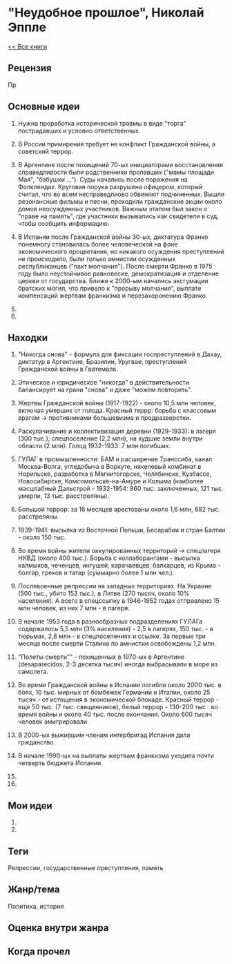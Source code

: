 # "Неудобное прошлое", Николай Эппле

[<< Все книги](../README.md)

## Рецензия

Пр


## Основные идеи

1. Нужна проработка исторической травмы в виде "торга" пострадавших и условно ответственных.

2. В России примирения требует не конфликт Гражданской войны, а советский террор.

3. В Аргентине после похищений 70-ых инициаторами восстановления справедливости были родственники пропавших ("мамы площади Мая", "бабушки ..."). Суды начались после поражения на Фолклендах. Круговая порука разрушена офицером, который считал, что во всем несправедлиово обвиняют подчиненных. Вышли резонансные фильмы и песни, проходили гражданские акции около домов неосужденных участников. Важным этапом был закон о "праве на память", где участники вызывались как свидетели в суд, чтобы сообщить информацию.

4. В Испании после Гражданской войны 30-ых, диктатура Франко понемногу становилась более человеческой на фоне экономического процветания, но никакого осуждения преступлений не происходило, были только амнистии осужденных республиканцев ("пакт молчания"). После смерти Франко в 1975 году было неустойчивое равновесие, демократизация и отделение церкви от государства. Ближе к 2000-ым начались эксгумации братских могил, что привело к "прорыву молчания", выплате компенсаций жертвам франкизма и перезахоронению Франко.

5. 

6. 


## Находки

1. "Никогда снова" - формула для фиксации госпреступлений в Дахау, диктатур в Аргентине, Бразилии, Уругвае, преступлений Гражданской войны в Гватемале.

2. Этическое и юридическое "никогда" в действительности балансирует на грани "снова" и даже "можем повторить".

3. Жертвы Гражданской войны (1917-1922) - около 10,5 млн человек, включая умерших от голода. Красный террр: борьба с классовым врагом -> противниками большевизма и продразверстки.

4. Раскулачивание и коллективизация деревни (1929-1933): в лагеря (300 тыс.), спецпоселение (2,2 млн), на худшие земли внутри области (2 млн). Голод 1932-1933: 7 млн погибших.

5. ГУЛАГ в промышленности: БАМ и расширение Транссиба, канал Москва-Волга, угледобыча в Воркуте, никелевый комбинат в Норильске, разработка в Магнитогорске, Челябинске, Кузбассе, Новосибирске, Комсомольске-на-Амуре и Колыма (наиболее масштабный Дальстрой - 1932-1954: 860 тыс. заключенных, 121 тыс. умерли, 13 тыс. расстреляны).

6. Большой террор: за 16 месяцев арестованы около 1,6 млн, 682 тыс. расстреляны.

7. 1939-1941: высылка из Восточной Польши, Бесарабии и стран Балтии - около 150 тыс. 

8. Во время войны жители оккупированных территорий -> спецлагеря НКВД (около 400 тыс.). Борьба с коллаборантами - высылка калмыков, чеченцев, ингушей, карачаевцев, балкарцев, из Крыма - болгар, греков и татар (суммарно более 1 млн чел.).

9. Послевоенные репрессии на западных территориях. На Украине (500 тыс., убито 153 тыс.), в Литве (270 тысяч, около 10% населения). А всего в спецссылку в 1946-1952 годах отправлено 15 млн человек, из них 7 млн - в лагеря.

10. В начале 1953 года в разнообразных подразделениях ГУЛАГа содержалось 5,5 млн (3% населения) - 2,5 в лагерях, 150 тыс. - в тюрьмах, 2,8 млн - в спецпоселениях и ссылке. За первые три месяца после смерти Сталина по амнистии освобождены 1,2 млн.

11. "Полеты смерти"" - похищенных в 1970-ых в Аргентине (desaparecidos, 2-3 десятка тысяч) иногда выбрасывали в море из самолета.

12. Во время Гражданской войны в Испании погибли около 2000 тыс. в боях, 10 тыс. мирных от бомбежек Германии и Италии, около 25 тысяч - от истощения в экономической блокаде. Красный террор - еще 50 тыс. (7 тыс. священников), белый террор - 130-200 тыс . во время войны и около 40 тыс. после окончания. Около 600 тысяч человек эмигрировали.

13. В 2000-ых выжившим членам интербригад Испания дала гржданство.

14. В начале 1990-ых на выплаты жертвам франкизма уходила почти четверть бюджета Испании.

15.

16. 

## Мои идеи

1.

2.


## Теги

Репрессии, государственные преступления, память

## Жанр/тема

Политика, история

## Оценка внутри жанра



## Когда прочел


